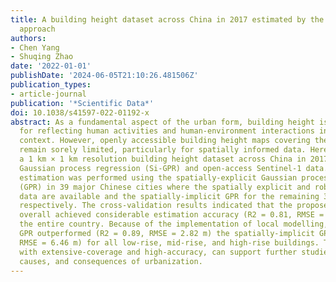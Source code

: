 ```yaml
---
title: A building height dataset across China in 2017 estimated by the spatially-informed
  approach
authors:
- Chen Yang
- Shuqing Zhao
date: '2022-01-01'
publishDate: '2024-06-05T21:10:26.481506Z'
publication_types:
- article-journal
publication: '*Scientific Data*'
doi: 10.1038/s41597-022-01192-x
abstract: As a fundamental aspect of the urban form, building height is a key attribute
  for reflecting human activities and human-environment interactions in the urban
  context. However, openly accessible building height maps covering the whole China
  remain sorely limited, particularly for spatially informed data. Here we developed
  a 1 km × 1 km resolution building height dataset across China in 2017 using Spatially-informed
  Gaussian process regression (Si-GPR) and open-access Sentinel-1 data. Building height
  estimation was performed using the spatially-explicit Gaussian process regression
  (GPR) in 39 major Chinese cities where the spatially explicit and robust cadastral
  data are available and the spatially-implicit GPR for the remaining 304 cities,
  respectively. The cross-validation results indicated that the proposed Si-GPR model
  overall achieved considerable estimation accuracy (R2 = 0.81, RMSE = 4.22 m) across
  the entire country. Because of the implementation of local modelling, the spatially-explicit
  GPR outperformed (R2 = 0.89, RMSE = 2.82 m) the spatially-implicit GPR (R2 = 0.72,
  RMSE = 6.46 m) for all low-rise, mid-rise, and high-rise buildings. This dataset,
  with extensive-coverage and high-accuracy, can support further studies on the characteristics,
  causes, and consequences of urbanization.
---
```

